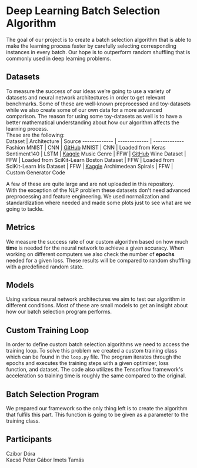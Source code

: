 # Deep Learning Batch Selection Algorithm
The goal of our project is to create a batch selection algorithm that is able to make the learning process faster by carefully selecting corresponding instances in every batch. Our hope is to outperform random shuffling that is commonly used in deep learning problems.  

## Datasets
To measure the success of our ideas we’re going to use a variety of datasets and neural network architectures in order to get relevant benchmarks. Some of these are well-known preprocessed and toy-datasets while we also create some of our own data for a more advanced comparison. The reason for using some toy-datasets as well is to have a better mathematical understanding about how our algorithm affects the learning process.  
These are the following:  
Dataset       | Architecture  | Source 
------------- | ------------- | -------------
Fashion MNIST  | CNN | [GitHub](https://github.com/zalandoresearch/fashion-mnist)
MNIST  | CNN | Loaded from Keras
Sentiment140 | LSTM | [Kaggle](https://www.kaggle.com/kazanova/sentiment140)
Music Genre | FFW | [GitHub](https://github.com/kumargauravsingh14/music-genre-classification/blob/master/data.csv)
Wine Dataset | FFW | Loaded from SciKit-Learn
Boston Dataset | FFW | Loaded from SciKit-Learn
Iris Dataset | FFW | [Kaggle](https://www.kaggle.com/uciml/iris)
Archimedean Spirals | FFW | Custom Generator Code

A few of these are quite large and are not uploaded in this repository.  
With the exception of the NLP problem these datasets don't need advanced preprocessing and feature engineering. We used normalization and standardization where needed and made some plots just to see what are we going to tackle.  

## Metrics
We measure the success rate of our custom algorithm based on how much **time** is needed for the neural network to achieve a given accuracy. When working on different computers we also check the number of **epochs** needed for a given loss. These results will be compared to random shuffling with a predefined random state.

## Models
Using various neural network architectures we aim to test our algorithm in different conditions. Most of these are small models to get an insight about how our batch selection program performs.

## Custom Training Loop
In order to define custom batch selection algorithms we need to access the training loop. To solve this problem we created a custom training class which can be found in the `loop.py` file. The program iterates through the epochs and executes the training steps with a given optimizer, loss function, and dataset. The code also utilizes the Tensorflow framework's acceleration so training time is roughly the same compared to the original.

## Batch Selection Program
We prepared our framework so the only thing left is to create the algorithm that fulfils this part. This function is going to be given as a parameter to the training class.

## Participants
Czibor Dóra  
Kacsó Péter Gábor
Imets Tamás
